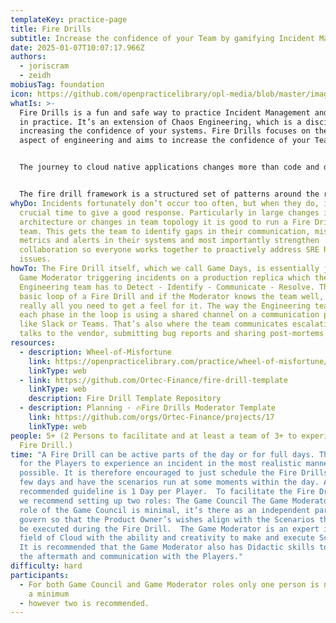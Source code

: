 ```yaml
---
templateKey: practice-page
title: Fire Drills
subtitle: Increase the confidence of your Team by gamifying Incident Management.
date: 2025-01-07T10:07:17.966Z
authors:
  - joriscram
  - zeidh
mobiusTag: foundation
icon: https://github.com/openpracticelibrary/opl-media/blob/master/images/Needs%20an%20Image.png?raw=true
whatIs: >-
  Fire Drills is a fun and safe way to practice Incident Management and Response
  in practice. It’s an extension of Chaos Engineering, which is a discipline for
  increasing the confidence of your systems. Fire Drills focuses on the People
  aspect of engineering and aims to increase the confidence of your Team. 


  The journey to cloud native applications changes more than code and deployments. It also transforms an organization’s roles and processes. A Fire drill consists of incident simulations arranged like a quest game, to help their teams adapt and to unite the whole business around successfully build and run software on the cloud. 


  The fire drill framework is a structured set of patterns around the rulebook,  role-play, and game setup. Fire drills immerse teams in simulated incidents in real-world environments. They teach teams to Detect, Identify, Communicate, and Resolve a variety of scenarios, building the skills they need to keep services running on cloud platforms as the standard deployment target. Game moderators assess players’ actions, skills, and collaboration in technical and non-technical incidents where it is professionally and psychologically safe to fail.
whyDo: Incidents fortunately don’t occur too often, but when they do, it’s a
  crucial time to give a good response. Particularly in large changes in product
  architecture or changes in team topology it is good to run a Fire Drill with a
  team. This gets the team to identify gaps in their communication, missing
  metrics and alerts in their systems and most importantly strengthen
  collaboration so everyone works together to proactively address SRE Related
  issues.
howTo: The Fire Drill itself, which we call Game Days, is essentially just the
  Game Moderator triggering incidents on a production replica which the
  Engineering team has to Detect - Identify - Communicate - Resolve. That’s the
  basic loop of a Fire Drill and if the Moderator knows the team well, that’s
  really all you need to get a feel for it. The way the Engineering team reports
  each phase in the loop is using a shared channel on a communication platform
  like Slack or Teams. That’s also where the team communicates escalations,
  talks to the vendor, submitting bug reports and sharing post-mortems etc.
resources:
  - description: Wheel-of-Misfortune
    link: https://openpracticelibrary.com/practice/wheel-of-misfortune/
    linkType: web
  - link: https://github.com/Ortec-Finance/fire-drill-template
    linkType: web
    description: Fire Drill Template Repository
  - description: Planning · 🔥Fire Drills Moderator Template
    link: https://github.com/orgs/Ortec-Finance/projects/17
    linkType: web
people: 5+ (2 Persons to facilitate and at least a team of 3+ to experience the
  Fire Drill.)
time: "A Fire Drill can be active parts of the day or for full days. The idea is
  for the Players to experience an incident in the most realistic manner
  possible. It is therefore encouraged to just schedule the Fire Drills for a
  few days and have the scenarios run at some moments within the day. A
  recommended guideline is 1 Day per Player.  To facilitate the Fire Drills well
  we recommend setting up two roles: The Game Council The Game Moderators The
  role of the Game Council is minimal, it’s there as an independent party to
  govern so that the Product Owner’s wishes align with the Scenarios that will
  be executed during the Fire Drill.  The Game Moderator is an expert in the
  field of Cloud with the ability and creativity to make and execute Scenarios.
  It is recommended that the Game Moderator also has Didactic skills to handle
  the aftermath and communication with the Players."
difficulty: hard
participants:
  - For both Game Council and Game Moderator roles only one person is needed at
    a minimum
  - however two is recommended.
---
```

